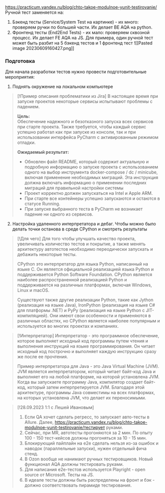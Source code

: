 https://practicum.yandex.ru/blog/chto-takoe-modulnoe-yunit-testirovanie/
Ручной тест заменяется на:
1. Бэкенд тесты (Service/System Test на картинке) - их много: проверяем ручки по большей части. Их делает BE AQA на python.
2. Фронтенд тесты (End2End Tests) - их мало: проверяем сквозной процесс. Их делает FE AQA на JS.
Для примера, один ручной тест может быть разбит на 5 бэкенд тестов и 1 фронтенд тест
![[Pasted image 20230609160427.png]]
### Подготовка
Для начала разработки тестов нужно провести подготовительные мероприятия:
1. Поднять окружение на локальном компьютере 

> [!Пример описания проблематики из Jira]
> В настоящее время при запуске проектов некоторые сервисы испытывают проблемы с падением.
> 
> **Цель:**  
> Обеспечение надежного и безотказного запуска всех сервисов при старте проекта. Также требуется, чтобы каждый сервис успешно работал как при запуске из консоли, так и при использовании интерфейса PyCharm с активированным режимом отладки.
> 
> **Ожидаемый результат:**
> 
> - Обновлен файл README, который содержит актуальную и подробную информацию о запуске проекта с использованием одного на выбор инструмента docker-compose / dc / minicube, включая применение необходимых миграций. Эта инструкция должна включать информацию о применении последних миграций для правильной настройки системы
> - Проект корректно должен запускаться на Intel и Apple ARM.
> - При старте все контейнеры успешно запускаются и остаются в статусе Running.
> - При запуске выбранного теста в PyCharm не возникает падение ни одного из сервисов. 

2. Настройка удаленного интерпретатора и дебаг. Чтобы можно было делать точки останова в среде CPython и смотреть результаты
 

> [!Для чего]
> Для того чтобы улучшать качество проекта, увеличивать количество тестов и покрытие, а также менять архитектуру автотестов необходимо переодически запускать и дебажить некоторые тесты.
> 
> CPython это интерпретатор для языка Python, написанный на языке C. Он является официальной реализацией языка Python и поддерживается Python Software Foundation. CPython является наиболее распространенной реализацией Python и поддерживается на различных платформах, включая Windows, Linux и macOS.
> 
> Существуют также другие реализации Python, такие как Jython (реализация на языке Java), IronPython (реализация на языке C# для платформы .NET) и PyPy (реализация на языке Python с JIT-компиляцией). Они имеют свои особенности и применяются в различных областях, но CPython является наиболее популярным и используется во многих проектах и компаниях.

> [!Интерпретатор]
> Интерпретатор - это программное обеспечение, которое выполняет исходный код программы путем чтения и выполнения инструкций на языке программирования. Он читает исходный код построчно и выполняет каждую инструкцию сразу же после ее прочтения.
> 
> Пример интерпретатора для Java - это Java Virtual Machine (JVM). JVM является интерпретатором, который читает байт-код Java и выполняет его на любой платформе, на которой установлена JVM. Когда вы запускаете программу Java, компилятор создает байт-код, который затем интерпретируется JVM. Благодаря этой архитектуре, программы Java совместимы на всех платформах, на которых установлена JVM, что делает их переносимыми.

> [!28.09.2023 1:1 с Лешей Ивановым]
> 
> 1. Если QA хочет сделать регресс, то запускает авто-тесты в Allure. Далее, https://practicum.yandex.ru/blog/chto-takoe-modulnoe-yunit-testirovanie/тестирует руками.
> 2. Сейчас, при MR, автотесты прогоняются за 2 мин. По опыту 100 - 150 тест-кейсов должны прогоняться за 10 - 15 мин.
> 3. Блокирующий пайплайн на e2e сделать нельзя из-за ошибок и наводок (параллельные запуски), нужен отдельный фича стенд.
> 4. В Ozon вообще не нанимают ручных тестировщиков. Новый функционал AQA должны тестировать руками.
> 5. Для написания e2e-тестов используется Playright - open source от Microsoft. Тесты на JS.
> 6. В идеале тесты должны быть распределены на фронт и бэк - должно соответствовать пирамиде тестирования.